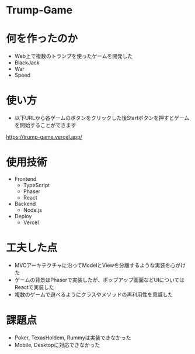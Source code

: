 # Trump-Game

# 何を作ったのか
- Web上で複数のトランプを使ったゲームを開発した
 - BlackJack
 - War
 - Speed

# 使い方
- 以下URLから各ゲームのボタンをクリックした後Startボタンを押すとゲームを開始することができます

https://trump-game.vercel.app/

# 使用技術
- Frontend
  - TypeScript
  - Phaser
  - React
- Backend
  - Node.js
- Deploy
  - Vercel

# 工夫した点

- MVCアーキテクチャに沿ってModelとViewを分離するような実装を心がけた
- ゲームの背景はPhaserで実装したが、ポップアップ画面などUIについてはReactで実装した
- 複数のゲームで遊べるようにクラスやメソッドの再利用性を意識した

# 課題点

- Poker, TexasHoldem, Rummyは実装できなかった
- Mobile, Desktopに対応できなかった
